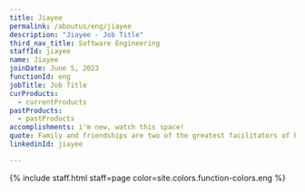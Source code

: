 ```yaml
---
title: Jiayee
permalink: /aboutus/eng/jiayee
description: "Jiayee - Job Title"
third_nav_title: Software Engineering
staffId: jiayee
name: Jiayee
joinDate: June 5, 2023
functionId: eng
jobTitle: Job Title
curProducts:
  - currentProducts
pastProducts:
  - pastProducts
accomplishments: i'm new, watch this space!
quote: Family and friendships are two of the greatest facilitators of happiness.
linkedinId: jiayee

---
```


{% include staff.html staff=page color=site.colors.function-colors.eng %}
